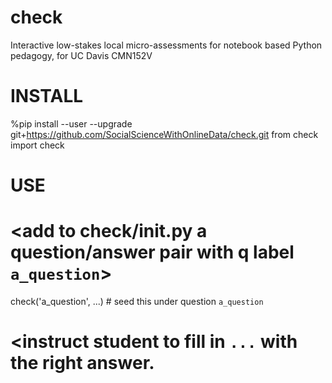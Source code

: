 # check
Interactive low-stakes local micro-assessments for notebook based Python pedagogy, for UC Davis CMN152V

# INSTALL
%pip install --user --upgrade git+https://github.com/SocialScienceWithOnlineData/check.git
from check import check

# USE
# <add to check/__init__.py a question/answer pair with q label `a_question`>
check('a_question', ...) # seed this under question `a_question`
# <instruct student to fill in `...` with the right answer.
